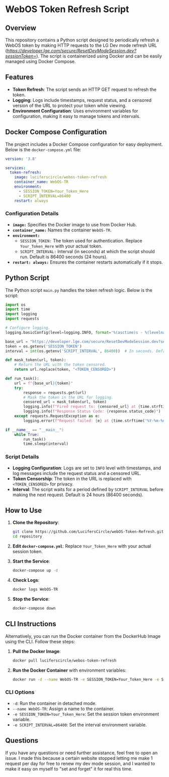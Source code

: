 # WebOS Token Refresh Script

## Overview

This repository contains a Python script designed to periodically refresh a WebOS token by making HTTP requests to the LG Dev mode refresh URL (*https://developer.lge.com/secure/ResetDevModeSession.dev?sessionToken=*). The script is containerized using Docker and can be easily managed using Docker Compose.

## Features

- **Token Refresh**: The script sends an HTTP GET request to refresh the token.
- **Logging**: Logs include timestamps, request status, and a censored version of the URL to protect your token while viewing.
- **Environment Configuration**: Uses environment variables for configuration, making it easy to manage tokens and intervals.

## Docker Compose Configuration

The project includes a Docker Compose configuration for easy deployment. Below is the `docker-compose.yml` file:

```yaml
version: '3.8'

services:
  token-refresh:
    image: luciferscircle/webos-token-refresh
    container_name: WebOS-TR
    environment:
      - SESSION_TOKEN=Your_Token_Here
      - SCRIPT_INTERVAL=86400
    restart: always
```

### Configuration Details

- **`image:`** Specifies the Docker image to use from Docker Hub.
- **`container_name:`** Names the container `WebOS-TR`.
- **`environment:`**
  - `SESSION_TOKEN:` The token used for authentication. Replace `Your_Token_Here` with your actual token.
  - `SCRIPT_INTERVAL:` Interval (in seconds) at which the script should run. Default is 86400 seconds (24 hours).
- **`restart: always:`** Ensures the container restarts automatically if it stops.

## Python Script

The Python script `main.py` handles the token refresh logic. Below is the script:

```python
import os
import time
import logging
import requests

# Configure logging.
logging.basicConfig(level=logging.INFO, format='%(asctime)s - %(levelname)s - %(message)s')

base_url = "https://developer.lge.com/secure/ResetDevModeSession.dev?sessionToken="
token = os.getenv('SESSION_TOKEN')
interval = int(os.getenv('SCRIPT_INTERVAL', 86400))  # In seconds. Default 24 hours.

def mask_token(url, token):
    # Return the URL with the token censored.
    return url.replace(token, "<TOKEN_CENSORED>")

def run_task():
    url = f"{base_url}{token}"
    try:
        response = requests.get(url)
        # Mask the token in the URL for logging.
        censored_url = mask_token(url, token)
        logging.info(f"Fired request to: {censored_url} at {time.strftime('%Y-%m-%d %H:%M:%S')}")
        logging.info(f"Response Status Code: {response.status_code}")
    except requests.RequestException as e:
        logging.error(f"Request failed: {e} at {time.strftime('%Y-%m-%d %H:%M:%S')}")

if __name__ == "__main__":
    while True:
        run_task()
        time.sleep(interval)
```

### Script Details

- **Logging Configuration**: Logs are set to `INFO` level with timestamps, and log messages include the request status and a censored URL.
- **Token Censorship**: The token in the URL is replaced with `<TOKEN_CENSORED>` for privacy.
- **Interval**: The script waits for a period defined by `SCRIPT_INTERVAL` before making the next request. Default is 24 hours (86400 seconds).

## How to Use

1. **Clone the Repository**:
   ```bash
   git clone https://github.com/LucifersCircle/webOS-Token-Refresh.git
   cd repository
   ```

2. **Edit `docker-compose.yml`**: Replace `Your_Token_Here` with your actual session token.

3. **Start the Service**:
   ```bash
   docker-compose up -d
   ```

4. **Check Logs**:
   ```bash
   docker logs WebOS-TR
   ```

5. **Stop the Service**:
   ```bash
   docker-compose down
   ```
## CLI Instructions

Alternatively, you can run the Docker container from the DockerHub Image using the CLI. Follow these steps:

1. **Pull the Docker Image**:

   ```bash
   docker pull luciferscircle/webos-token-refresh
   ```

2. **Run the Docker Container** with environment variables:

   ```bash
   docker run -d --name WebOS-TR -e SESSION_TOKEN=Your_Token_Here -e SCRIPT_INTERVAL=86400 luciferscircle/webos-token-refresh
   ```

### CLI Options

- `-d`: Run the container in detached mode.
- `--name WebOS-TR`: Assign a name to the container.
- `-e SESSION_TOKEN=Your_Token_Here`: Set the session token environment variable.
- `-e SCRIPT_INTERVAL=86400`: Set the interval environment variable.

## Questions

If you have any questions or need further assistance, feel free to open an issue.  I made this because a certain website stopped letting me make 1 request per day for free to renew my dev mode session, and I wanted to make it easy on myself to "set and forget" it for real this time.